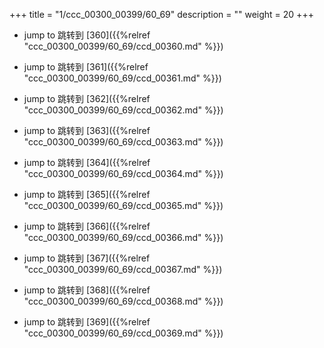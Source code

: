 +++
title = "1/ccc_00300_00399/60_69"
description = ""
weight = 20
+++

* jump to 跳转到 [360]({{%relref "ccc_00300_00399/60_69/ccd_00360.md" %}})

* jump to 跳转到 [361]({{%relref "ccc_00300_00399/60_69/ccd_00361.md" %}})

* jump to 跳转到 [362]({{%relref "ccc_00300_00399/60_69/ccd_00362.md" %}})

* jump to 跳转到 [363]({{%relref "ccc_00300_00399/60_69/ccd_00363.md" %}})

* jump to 跳转到 [364]({{%relref "ccc_00300_00399/60_69/ccd_00364.md" %}})

* jump to 跳转到 [365]({{%relref "ccc_00300_00399/60_69/ccd_00365.md" %}})

* jump to 跳转到 [366]({{%relref "ccc_00300_00399/60_69/ccd_00366.md" %}})

* jump to 跳转到 [367]({{%relref "ccc_00300_00399/60_69/ccd_00367.md" %}})

* jump to 跳转到 [368]({{%relref "ccc_00300_00399/60_69/ccd_00368.md" %}})

* jump to 跳转到 [369]({{%relref "ccc_00300_00399/60_69/ccd_00369.md" %}})

